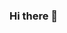 ### Hi there 👋

<!--
**Athanasiamo/Athanasiamo** is a ✨ _special_ ✨ repository because its `README.md` (this file) appears on your GitHub profile.

- 😄 Pronouns: She/Her
- 📫 How to reach me: 
  - twitter: [@DrMowinckels](https://twitter.com/DrMowinckels/)
  - website: [DrMowinckels](www.drmowinckels.io)

I'm part of the [R-Ladies](www.rladies.org) global team, where I particularly focus on the website development and maintenance, as well as the YouTube channel. 
I am a Certified [Sorftware Carpentry](https://software-carpentry.org/) Instructor, where I am able to teach git, bash and R lessons. 

I work as a staff scientist at [the Center for Lifespan Changes in Brain and Cognition](www.oslobrains.no) at the University of Oslo, and am currently engagned in the [Lifebrain EU consortrium](www.lifebrain.uio.no). 

- 🌱 I’m currently learning
  - [hugo](https://gohugo.io/) for static website creation
  - javascript
  
